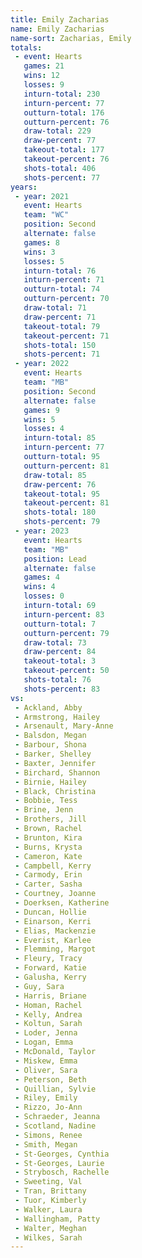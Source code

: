 ```yaml
---
title: Emily Zacharias
name: Emily Zacharias
name-sort: Zacharias, Emily
totals:
 - event: Hearts
   games: 21
   wins: 12
   losses: 9
   inturn-total: 230
   inturn-percent: 77
   outturn-total: 176
   outturn-percent: 76
   draw-total: 229
   draw-percent: 77
   takeout-total: 177
   takeout-percent: 76
   shots-total: 406
   shots-percent: 77
years:
 - year: 2021
   event: Hearts
   team: "WC"
   position: Second
   alternate: false
   games: 8
   wins: 3
   losses: 5
   inturn-total: 76
   inturn-percent: 71
   outturn-total: 74
   outturn-percent: 70
   draw-total: 71
   draw-percent: 71
   takeout-total: 79
   takeout-percent: 71
   shots-total: 150
   shots-percent: 71
 - year: 2022
   event: Hearts
   team: "MB"
   position: Second
   alternate: false
   games: 9
   wins: 5
   losses: 4
   inturn-total: 85
   inturn-percent: 77
   outturn-total: 95
   outturn-percent: 81
   draw-total: 85
   draw-percent: 76
   takeout-total: 95
   takeout-percent: 81
   shots-total: 180
   shots-percent: 79
 - year: 2023
   event: Hearts
   team: "MB"
   position: Lead
   alternate: false
   games: 4
   wins: 4
   losses: 0
   inturn-total: 69
   inturn-percent: 83
   outturn-total: 7
   outturn-percent: 79
   draw-total: 73
   draw-percent: 84
   takeout-total: 3
   takeout-percent: 50
   shots-total: 76
   shots-percent: 83
vs:
 - Ackland, Abby
 - Armstrong, Hailey
 - Arsenault, Mary-Anne
 - Balsdon, Megan
 - Barbour, Shona
 - Barker, Shelley
 - Baxter, Jennifer
 - Birchard, Shannon
 - Birnie, Hailey
 - Black, Christina
 - Bobbie, Tess
 - Brine, Jenn
 - Brothers, Jill
 - Brown, Rachel
 - Brunton, Kira
 - Burns, Krysta
 - Cameron, Kate
 - Campbell, Kerry
 - Carmody, Erin
 - Carter, Sasha
 - Courtney, Joanne
 - Doerksen, Katherine
 - Duncan, Hollie
 - Einarson, Kerri
 - Elias, Mackenzie
 - Everist, Karlee
 - Flemming, Margot
 - Fleury, Tracy
 - Forward, Katie
 - Galusha, Kerry
 - Guy, Sara
 - Harris, Briane
 - Homan, Rachel
 - Kelly, Andrea
 - Koltun, Sarah
 - Loder, Jenna
 - Logan, Emma
 - McDonald, Taylor
 - Miskew, Emma
 - Oliver, Sara
 - Peterson, Beth
 - Quillian, Sylvie
 - Riley, Emily
 - Rizzo, Jo-Ann
 - Schraeder, Jeanna
 - Scotland, Nadine
 - Simons, Renee
 - Smith, Megan
 - St-Georges, Cynthia
 - St-Georges, Laurie
 - Strybosch, Rachelle
 - Sweeting, Val
 - Tran, Brittany
 - Tuor, Kimberly
 - Walker, Laura
 - Wallingham, Patty
 - Walter, Meghan
 - Wilkes, Sarah
---
```

